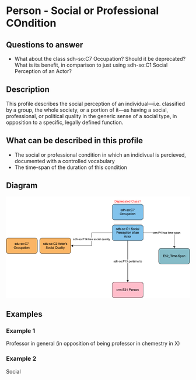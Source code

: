 # Person - Social or Professional COndition

## Questions to answer

- What about the class sdh-so:C7 Occupation? Should it be deprecated? What is its benefit, in comparison to just using sdh-so:C1 Social Perception of an Actor?

## Description

This profile describes the social perception of an individual—i.e. classified by a group, the whole society, or a portion of it—as having a social, professional, or political quality in the generic sense of a social type, in opposition to a specific, legally defined function.

## What can be described in this profile

- The social or professional condition in which an indidivual is percieved, documented with a controlled vocabulary
- The time-span of the duration of this condition

## Diagram

![Alt text](<Diagrams/GV_Profile_Person-Social or Professional Condition.drawio.png>)

## Examples

### Example 1

Professor in general (in opposition of being professor in chemestry in X)

### Example 2

Social
